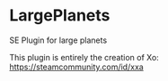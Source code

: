 # LargePlanets
SE Plugin for large planets

This plugin is entirely the creation of Xo: https://steamcommunity.com/id/xxa
